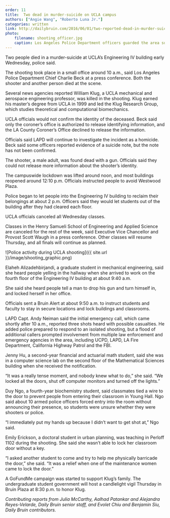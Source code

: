 ```yaml
---
order: 11
title:  Two dead in murder-suicide on UCLA campus
authors: ["Angie Wang", "Roberto Luna Jr."]
categories: written
link: http://dailybruin.com/2016/06/01/two-reported-dead-in-murder-suicide-on-ucla-campus/
photo:
    filename: shooting_officer.jpg
    caption: Los Angeles Police Department officers guarded the area surrounding the Engineering IV building following the end of the campuswide lockdown. (Jintak Han, Daily Bruin)
---
```


Two people died in a murder-suicide at UCLA’s Engineering IV building early Wednesday, police said.

The shooting took place in a small office around 10 a.m., said Los Angeles Police Department Chief Charlie Beck at a press conference. Both the shooter and another person died at the scene.

Several news agencies reported William Klug, a UCLA mechanical and aerospace engineering professor, was killed in the shooting. Klug earned his master’s degree from UCLA in 1999 and led the Klug Research Group, which studies theoretical and computational biomechanics.

UCLA officials would not confirm the identity of the deceased. Beck said only the coroner’s office is authorized to release identifying information, and the LA County Coroner’s Office declined to release the information.


Officials said LAPD will continue to investigate the incident as a homicide. Beck said some officers reported evidence of a suicide note, but the note has not been confirmed.

The shooter, a male adult, was found dead with a gun. Officials said they could not release more information about the shooter’s identity.

The campuswide lockdown was lifted around noon, and most buildings reopened around 12:10 p.m. Officials instructed people to avoid Westwood Plaza.

Police began to let people into the Engineering IV building to reclaim their belongings at about 2 p.m. Officers said they would let students out of the building after they had cleared each floor.

UCLA officials canceled all Wednesday classes.

Classes in the Henry Samueli School of Engineering and Applied Science are canceled for the rest of the week, said Executive Vice Chancellor and Provost Scott Waugh in a press conference. Other classes will resume Thursday, and all finals will continue as planned.

![Police activity during UCLA shooting]({{ site.url }}/image/shooting_graphic.png)

Elaheh Alizadehbirjandi, a graduate student in mechanical engineering, said she heard people yelling in the hallway when she arrived to work on the fourth floor of the Engineering IV building at about 9:40 a.m.

She said she heard people tell a man to drop his gun and turn himself in, and locked herself in her office.

Officials sent a Bruin Alert at about 9:50 a.m. to instruct students and faculty to stay in secure locations and lock buildings and classrooms.

LAPD Capt. Andy Neiman said the initial emergency call, which came shortly after 10 a.m., reported three shots heard with possible casualties. He added police prepared to respond to an isolated shooting, but a flood of additional callers prompted involvement from multiple law enforcement and emergency agencies in the area, including UCPD, LAPD, LA Fire Department, California Highway Patrol and the FBI.

Jenny Hu, a second-year financial and actuarial math student, said she was in a computer science lab on the second floor of the Mathematical Sciences building when she received the notification.

“It was a really tense moment, and nobody knew what to do,” she said. “We locked all the doors, shut off computer monitors and turned off the lights.”

Duy Ngo, a fourth-year biochemistry student, said classmates tied a wire to the door to prevent people from entering their classroom in Young Hall. Ngo said about 10 armed police officers forced entry into the room without announcing their presence, so students were unsure whether they were shooters or police.

“I immediately put my hands up because I didn’t want to get shot at,” Ngo said.

Emily Erickson, a doctoral student in urban planning, was teaching in Perloff 1102 during the shooting. She said she wasn’t able to lock her classroom door without a key.

“I asked another student to come and try to help me physically barricade the door,” she said. “It was a relief when one of the maintenance women came to lock the door.”

A GoFundMe campaign was started to support Klug’s family. The undergraduate student government will host a candlelight vigil Thursday in Bruin Plaza at 8:30 p.m. to honor Klug.

*Contributing reports from Julia McCarthy, Aalhad Patankar and Alejandra Reyes-Velarde, Daily Bruin senior staff, and Evolet Chiu and Benjamin Siu, Daily Bruin contributors.*